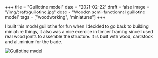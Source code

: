+++
title = "Guillotine model"
date = "2021-02-22"
draft = false
image = "/img/craft/guillotine.jpg"
desc = "Wooden semi-functionnal guillotine model"
tags = ["woodworking", "miniatures"]
+++

I built this model guillotine for fun when I decided to go back to building miniature things, it also was a nice exercice in timber framing since I used real wood joints to assemble the structure. It is built with wood, cardstock and aluminium for the blade.

![Guillotine model](/img/craft/guillotine.jpg)
